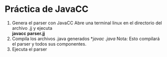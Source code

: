 # Práctica de JavaCC
1. Genera el parser con JavaCC
   Abre una terminal linux en el directorio del archivo .jj y ejecuta<br>
   **javacc parser.jj**
2. Compila los archivos .java generados
   **javac *.java**
   Nota: Esto compilará el parser y todos sus componentes.
3. Ejecuta el parser
